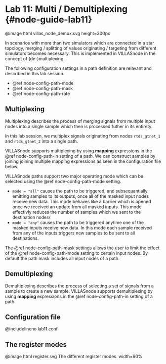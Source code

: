 # Lab 11: Multi / Demultiplexing {#node-guide-lab11}

@image html villas_node_demux.svg height=300px

In scenarios with more than two simulators which are connected in a star topology, merging / splitting of values originating / targeting from different simulators becomes necessary.
This is implemented in VILLASnode in the concept of (de-)multiplexing.

The following configuration settings in a path definition are relavant and described in this lab session.

 - @ref node-config-path-mode
 - @ref node-config-path-mask
 - @ref node-config-path-rate

## Multiplexing

Multiplexing describes the process of merging signals from multiple input nodes into a single sample which then is processed futher in its entirety.

In this lab session, we multiplex signals originating from nodes `rtds_gtnet_1` and `rtds_gtnet_2` into a single path.

VILLASnode supports multiplexing by using __mapping__ expressions in the @ref node-config-path-in setting of a path.
We can construct samples by joining joining multiple mapping expressions as seen in the configuration file below.

VILLASnode paths support two major operating mode which can be selected using the @ref node-config-path-mode setting.

- `mode = "all"` causes the path to be triggered, and subsequantially emitting samples to its outputs, once all of the masked input nodes receive new data. This mode behaves like a barrier which is opened once we received an update from all masked inputs. This mode effectivly reduces the number of samples which we sent to the destination nodes/
- `mode = "any"` causes the path to be triggered anytime one of the masked inputs receive new data. In this mode each sample received from any of the inputs triggers new samples to be sent to all destinations.

The @ref node-config-path-mask settings allows the user to limit the effect of the @ref node-config-path-mode setting to certain input nodes. By default the path mask includes all input nodes of a path.

## Demultiplexing

Demultiplexing describes the process of selecting a set of signals from a sample to create a new sample.
VILLASnode supports demultiplexing by using __mapping__ expressions in the @ref node-config-path-in setting of a path.

## Configuration file

@includelineno lab11.conf

## The register modes

@image html register.svg The different register modes. width=60%
